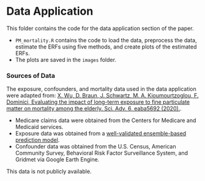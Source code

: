 # Data Application

This folder contains the code for the data application section of the paper. 

- `PM_mortality.R` contains the code to load the data, preprocess the data, estimate the ERFs using five methods, and create plots of the estimated ERFs.
- The plots are saved in the `images` folder.

### Sources of Data
The exposure, confounders, and mortality data used in the data application were adapted from:
[X. Wu, D. Braun, J. Schwartz, M. A. Kioumourtzoglou, F. Dominici, Evaluating the impact of long-term exposure to fine particulate matter on mortality among the elderly. Sci. Adv. 6, eaba5692 (2020).](https://www.science.org/doi/full/10.1126/sciadv.aba5692). 

- Medicare claims data were obtained from the Centers for Medicare and Medicaid services. 
- Exposure data was obtained from a [well-validated ensemble-based prediction model](https://www.sciencedirect.com/science/article/pii/S0160412019300650).
- Confounder data was obtained from the U.S. Census, American Community Survey, Behavioral Risk Factor Surveillance System, and Gridmet via Google Earth Engine.

This data is not publicly available.